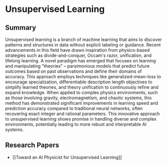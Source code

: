 # Unsupervised Learning

## Summary
 Unsupervised learning is a branch of machine learning that aims to discover patterns and structures in data without explicit labeling or guidance. Recent advancements in this field have drawn inspiration from physics-based strategies such as divide-and-conquer, Occam's razor, unification, and lifelong learning. A novel paradigm has emerged that focuses on learning and manipulating "theories" – parsimonious models that predict future outcomes based on past observations and define their domains of accuracy. This approach employs techniques like generalized-mean-loss to encourage specialization, differentiable description length objectives to simplify learned theories, and theory unification to continuously refine and expand knowledge. When applied to complex physics environments, such as those involving gravity, electromagnetism, and chaotic systems, this method has demonstrated significant improvements in learning speed and prediction accuracy compared to traditional neural networks, often recovering exact integer and rational parameters. This innovative approach to unsupervised learning shows promise in handling diverse and complex environments, potentially leading to more robust and interpretable AI systems.
## Research Papers

- [[Toward an AI Physicist for Unsupervised Learning]]
